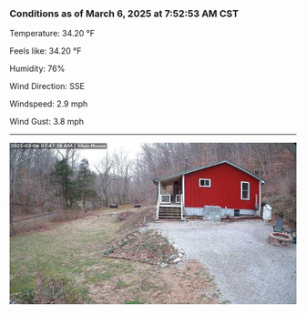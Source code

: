### Conditions as of March 6, 2025 at 7:52:53 AM CST 

Temperature: 34.20 &deg;F

Feels like: 34.20 &deg;F

Humidity: 76%

Wind Direction: SSE

Windspeed: 2.9 mph

Wind Gust: 3.8 mph

---

<img src="./images/latest.jpeg"/>

